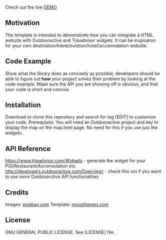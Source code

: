Check out the live [DEMO](https://www.clustmart.com/romaniatourism/)

## Motivation

The template is intended to demonstrate how you can integrate a HTML website with Outdooractive and Tripadvisor widgets. It can be inspiration for your own destination/travel/outdoor/hotel/accomodation website.

## Code Example

Show what the library does as concisely as possible, developers should be able to figure out **how** your project solves their problem by looking at the code example. Make sure the API you are showing off is obvious, and that your code is short and concise.


## Installation

Download or clone this repository and search for tag [EDIT] to customize your code.
Prerequisite: You will need an Outdooractive project and key to display the map on the map.html page. No need for this if you use just the widgets. 

## API Reference

https://www.tripadvisor.com/Widgets - generate the widget for your POI/Restaurant/Accomodation etc.
http://developers.outdooractive.com/Overview/ - check this out if you want to use more Outdooarctive API functionalities

## Credits

Images: [pixabay.com](https://www.pixabay.com)
Template: [moozthemes.com](https://moozthemes.com)

## License

GNU GENERAL PUBLIC LICENSE. See [LICENSE] file.
